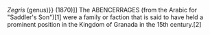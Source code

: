_Zegris_ (genus)}} (1870)]] The ABENCERRAGES (from the Arabic for "Saddler's Son")[1] were a family or faction that is said to have held a prominent position in the Kingdom of Granada in the 15th century.[2]
